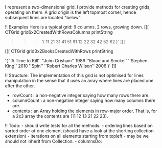 I represent  a two-dimensional grid. I provide methods for creating grids, operating on them. A grid origin is the left topmost corner, hence subsequent lines are located "below".

!! Examples 
Here is a typical grid: 6 columns, 2 rows, growing down.
[[[ 
 CTGrid grid6x2CreatedWithRowsColumns printString
>>> '(
11 21 31 41 51 61
12 22 32 42 52 62
 )'
]]]

[[[
CTGrid  grid3x2BooksCreatedWithRows  printString 
>>>
'(
''A Time to Kill'' ''John Grisham'' 1989
''Blood and Smoke'' ''Stephen King'' 2010
''Spin'' ''Robert Charles Wilson'' 2006
 )'
]]]

!! Structure:
The implementation of this grid is not optimised for lines manipulation in the sense that it uses an array where lines are placed one after the other. 

 - rowCount : a non-negative integer saying how many rows there are.
 - columnCount : a non-negative integer saying how many columns there are.
 - contents : an Array holding the elements in row-major order.  That is, for a 2x3 array the contents are (11 12 13 21 22 23).  


!! Todo:
	- should write tests for all the methods.
	- ordering lines based on sorted order of one element (should have a look at the shorting collection extension)
	- iterations on all elements starting from topleft
	- may be we should not inherit from Collection.
	- columnsDo:

		
